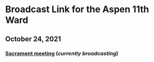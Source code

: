 # Broadcast Link for the Aspen 11th Ward

## October 24, 2021
### [Sacrament meeting](https://www.youtube.com/watch?v=0LLWYDIzA3E) (*currently broadcasting*)
